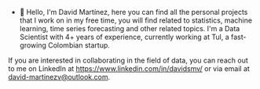 - 👋 Hello, I'm David Martínez, here you can find all the personal projects that I work on in my free time, you will find related to statistics, machine learning, time series forecasting and other related topics. I'm a Data Scientist with 4+ years of experience, currently working at Tul, a fast-growing Colombian startup.


If you are interested in collaborating in the field of data, you can reach out to me on LinkedIn at https://www.linkedin.com/in/davidsmv/ or via email at david-martinezv@outlook.com.
